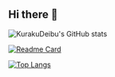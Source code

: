 ## Hi there 👋

<!--
**KurakuDeibu/KurakuDeibu** is a ✨ _special_ ✨ repository because its `README.md` (this file) appears on your GitHub profile.

Here are some ideas to get you started:

- 🔭 I’m currently working on ...
- 🌱 I’m currently learning ...
- 👯 I’m looking to collaborate on ...
- 🤔 I’m looking for help with ...
- 💬 Ask me about ...
- 📫 How to reach me: ...
- 😄 Pronouns: ...
- ⚡ Fun fact: ...
-->

![KurakuDeibu's GitHub stats](https://github-readme-stats.vercel.app/api?username=KurakuDeibu&show_icons=true&theme=radical)

[![Readme Card](https://github-readme-stats.vercel.app/api/pin/?username=KurakuDeibu&repo=github-readme-stats)](https://github.com/KurakuDeibu/github-readme-stats)

[![Top Langs](https://github-readme-stats.vercel.app/api/top-langs/?username=KurakuDeibu&layout=donut-vertical)](https://github.com/KurakuDeibu/github-readme-stats)
